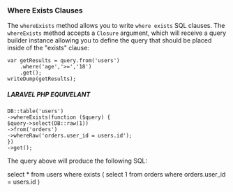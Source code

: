 ### Where Exists Clauses

The `whereExists` method allows you to write `where exists` SQL clauses. The `whereExists` method accepts a `Closure` argument, which will receive a query builder instance allowing you to define the query that should be placed inside of the "exists" clause:

```
var getResults = query.from('users')
    .where('age','>=','18')
    .get();
writeDump(getResults);

```




##### LARAVEL PHP EQUIVELANT
```
DB::table('users')
->whereExists(function ($query) {
$query->select(DB::raw(1))
->from('orders')
->whereRaw('orders.user_id = users.id');
})
->get();
```

The query above will produce the following SQL:

select * from users
where exists (
select 1 from orders where orders.user_id = users.id
)

